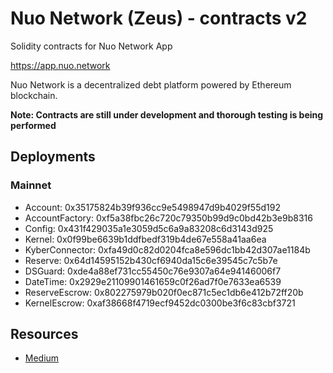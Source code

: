 # Nuo Network (Zeus) - contracts v2

Solidity contracts for Nuo Network App

<https://app.nuo.network>

Nuo Network is a decentralized debt platform powered by Ethereum blockchain.

**Note: Contracts are still under development and thorough testing is being performed**

## Deployments
### Mainnet

  - Account: 0x35175824b39f936cc9e5498947d9b4029f55d192
  - AccountFactory: 0xf5a38fbc26c720c79350b99d9c0bd42b3e9b8316
  - Config: 0x431f429035a1e3059d5c6a9a83208c6d3143d925
  - Kernel: 0x0f99be6639b1ddfbedf319b4de67e558a41aa6ea
  - KyberConnector: 0xfa49d0c82d0204fca8e596dc1bb42d307ae1184b
  - Reserve: 0x64d14595152b430cf6940da15c6e39545c7c5b7e
  - DSGuard: 0xde4a88ef731cc55450c76e9307a64e94146006f7
  - DateTime: 0x2929e21109901461659c0f26ad7f0e7633ea6539
  - ReserveEscrow: 0x802275979b020f0ec871c5ec1db6e412b72ff20b
  - KernelEscrow: 0xaf38668f4719ecf9452dc0300be3f6c83cbf3721

## Resources

  - [Medium](https://medium.com/nuo-news)